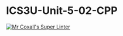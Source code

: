 # ICS3U-Unit-5-02-CPP

[![Mr Coxall's Super Linter](https://github.com/Johanna-liu16/ICS3U-Unit-5-02-CPP/workflows/Mr%20Coxall's%20Super%20Linter/badge.svg)](https://github.com/Johanna-liu16/ICS3U-Unit-5-02-CPP/actions/)
